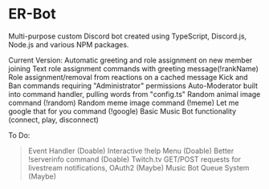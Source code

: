 # ER-Bot
Multi-purpose custom Discord bot created using TypeScript, Discord.js, Node.js and various NPM packages.

Current Version:
Automatic greeting and role assignment on new member joining
Text role assignment commands with greeting message(!rankName)
Role assignment/removal from reactions on a cached message 
Kick and Ban commands requiring "Administrator" permissions
Auto-Moderator built into command handler, pulling words from "config.ts"
Random animal image command (!random)
Random meme image command (!meme)
Let me google that for you command (!google)
Basic Music Bot functionality (connect, play, disconnect)

To Do:
>Event Handler (Doable)
>Interactive !help Menu (Doable)
>Better !serverinfo command (Doable)
>Twitch.tv GET/POST requests for livestream notifications, OAuth2 (Maybe)
>Music Bot Queue System (Maybe)
